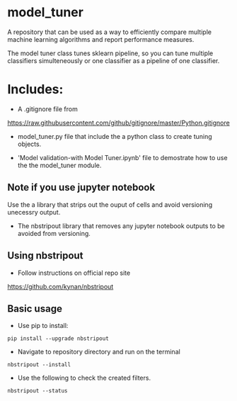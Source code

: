 # model_tuner
A repository that can be used as a way to efficiently compare multiple machine learning algorithms and report performance measures.

The model tuner class tunes sklearn pipeline, so you can tune multiple classifiers simulteneously or one classifier as a pipeline of one classifier.

# Includes:

- A .gitignore file from

https://raw.githubusercontent.com/github/gitignore/master/Python.gitignore


- model_tuner.py file that include the a python class to create tuning objects.

- 'Model validation-with Model Tuner.ipynb' file to demostrate how to use the the model_tuner module.


## Note if you use jupyter notebook

Use the a library that strips out the ouput of cells and avoid versioning unecessry output.

- The nbstripout library that removes any jupyter notebook outputs to be avoided from versioning.

## Using nbstripout

- Follow instructions on official repo site

https://github.com/kynan/nbstripout


## Basic usage

- Use pip to install:

```
pip install --upgrade nbstripout
```
- Navigate to repository directory and run on the terminal

```
nbstripout --install
```

- Use the following to check the created filters.

```
nbstripout --status
```
